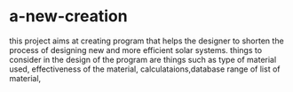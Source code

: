 # a-new-creation
this project aims at creating program that helps the designer to shorten the process of designing new and more efficient solar systems.
things to consider in the design of the program are things such as type of material used, effectiveness of the material, calculataions,database range of list of material, 
